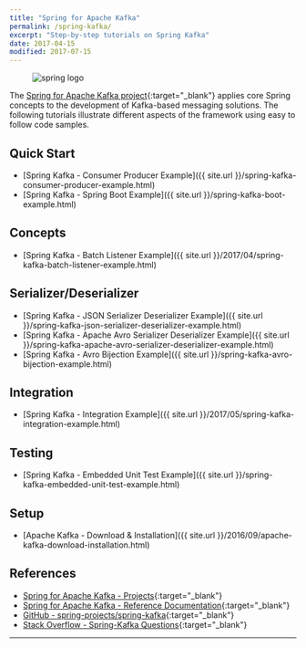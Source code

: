 ```yaml
---
title: "Spring for Apache Kafka"
permalink: /spring-kafka/
excerpt: "Step-by-step tutorials on Spring Kafka"
date: 2017-04-15
modified: 2017-07-15
---
```


<figure>
    <img src="{{ site.url }}/assets/images/logos/spring-logo.jpg" alt="spring logo" class="logo">
</figure>

The [Spring for Apache Kafka project](https://projects.spring.io/spring-kafka/){:target="_blank"} applies core Spring concepts to the development of Kafka-based messaging solutions. The following tutorials illustrate different aspects of the framework using easy to follow code samples.

## Quick Start

* [Spring Kafka - Consumer Producer Example]({{ site.url }}/spring-kafka-consumer-producer-example.html)
* [Spring Kafka - Spring Boot Example]({{ site.url }}/spring-kafka-boot-example.html)

## Concepts

* [Spring Kafka - Batch Listener Example]({{ site.url }}/2017/04/spring-kafka-batch-listener-example.html)

## Serializer/Deserializer

* [Spring Kafka - JSON Serializer Deserializer Example]({{ site.url }}/spring-kafka-json-serializer-deserializer-example.html)
* [Spring Kafka - Apache Avro Serializer Deserializer Example]({{ site.url }}/spring-kafka-apache-avro-serializer-deserializer-example.html)
* [Spring Kafka - Avro Bijection Example]({{ site.url }}/spring-kafka-avro-bijection-example.html)

## Integration

* [Spring Kafka - Integration Example]({{ site.url }}/2017/05/spring-kafka-integration-example.html)

## Testing

* [Spring Kafka - Embedded Unit Test Example]({{ site.url }}/spring-kafka-embedded-unit-test-example.html)

## Setup

* [Apache Kafka - Download &amp; Installation]({{ site.url }}/2016/09/apache-kafka-download-installation.html)

## References

* [Spring for Apache Kafka - Projects](https://projects.spring.io/spring-kafka/){:target="_blank"}
* [Spring for Apache Kafka - Reference Documentation](http://docs.spring.io/spring-kafka/docs/current/reference/htmlsingle/){:target="_blank"}
* [GitHub - spring-projects/spring-kafka](https://github.com/spring-projects/spring-kafka){:target="_blank"}
* [Stack Overflow - Spring-Kafka Questions](http://stackoverflow.com/questions/tagged/spring-kafka){:target="_blank"}

---
